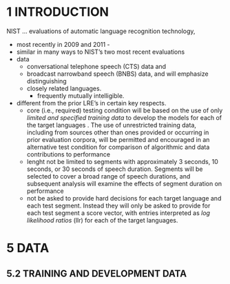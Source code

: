 # 1 INTRODUCTION

NIST ... evaluations of automatic language recognition technology, 
  * most recently in 2009 and 2011 -
  * similar in many ways to NIST’s two most recent evaluations
  * data
    * conversational telephone speech (CTS) data and 
    * broadcast narrowband speech (BNBS) data, and will emphasize distinguishing 
    * closely related languages.
      * frequently mutually intelligible.
  * different from the prior LRE’s in certain key respects. 
    * core (i.e., required) testing condition will be based on the use of only
      _limited and specified training data_ to develop the models for each of
      the target languages . The use of unrestricted training data, including
      from sources other than ones provided or occurring in prior evaluation
      corpora, will be permitted and encouraged in an alternative test
      condition for comparison of algorithmic and data contributions to
      performance
    * lenght not be limited to segments with approximately 3 seconds, 10
      seconds, or 30 seconds of speech duration.  Segments will be selected to
      cover a broad range of speech durations, and subsequent analysis will
      examine the effects of segment duration on performance
    * not be asked to provide hard decisions for each target language and each
      test segment.  Instead they will only be asked to provide for each test
      segment a score vector, with entries interpreted as _log likelihood
      ratios_ (llr) for each of the target languages.

# 5 DATA

## 5.2 TRAINING AND DEVELOPMENT DATA
